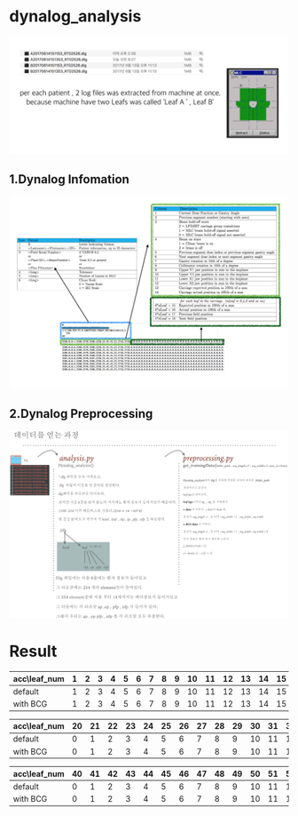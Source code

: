 # dynalog_analysis

![Alt Text](./pic/1.png)

## 1.Dynalog Infomation 

![Alt Text](./pic/2.png)

## 2.Dynalog Preprocessing 

![Alt Text](./pic/7.png)







# Result
acc\leaf_num| 1 |2 | 3 | 4 | 5| 6 | 7 |8|9|10|11|12|13|14|15|16|17|18|19|
| ---  | --- | --- | --- | --- | --- | --- |--- | --- | --- | --- | --- | --- | --- | --- |--- | --- | --- | --- | --- | 
|default| 1 |2 | 3 | 4 | 5| 6 | 7 |8|9|10|11|12|13|14|15|16|17|18|19|
|with BCG| 1 |2 | 3 | 4 | 5| 6 | 7 |8|9|10|11|12|13|14|15|16|17|18|19|

acc\leaf_num|20| 21 |22 | 23 | 24 | 25| 26 | 27 |28|29|30|31|32|33|34|35|36|37|38|39|
| --- | --- | --- | --- | --- | --- | --- | --- |--- | --- | --- | --- | --- | --- | --- | --- |--- | --- | --- | --- | --- | 
|default|0| 1 |2 | 3 | 4 | 5| 6 | 7 |8|9|10|11|12|13|14|15|16|17|18|19|
|with BCG|0| 1 |2 | 3 | 4 | 5| 6 | 7 |8|9|10|11|12|13|14|15|16|17|18|19|

acc\leaf_num|40| 41 |42 | 43 | 44 | 45| 46 | 47 |48|49|50|51|52|53|54|55|56|57|58|
| --- | --- | --- | --- | --- | --- | --- | --- |--- | --- | --- | --- | --- | --- | --- | --- |--- | --- | --- | --- | 
|default|0| 1 |2 | 3 | 4 | 5| 6 | 7 |8|9|10|11|12|13|14|15|16|17|18|
|with BCG|0| 1 |2 | 3 | 4 | 5| 6 | 7 |8|9|10|11|12|13|14|15|16|17|18|
